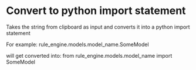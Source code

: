 # Convert to python import statement

Takes the string from clipboard as input and converts it into a python import statement

For example:
rule_engine.models.model_name.SomeModel

will get converted into:
from rule_engine.models.model_name import SomeModel